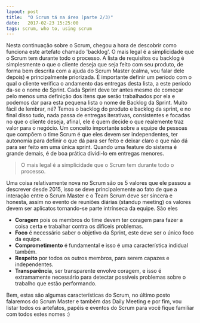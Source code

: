```yaml
---
layout: post
title:  "O Scrum tá na área (parte 2/3)"
date:   2017-02-23 15:25:00
tags: scrum, who to, using scrum
---
```

Nesta continuação sobre o Scrum, chegou a hora de descobrir como funciona este artefato chamado 'backlog'. O mais legal é a simplicidade que o Scrum tem durante todo o processo. A lista de requisitos ou backlog é simplesmente o que o cliente deseja que seja feito com seu produto, de forma bem descrita com a ajuda do Scrum Master (calma, vou falar dele depois) e principalmente priorizada.
É importante definir um período com o qual o cliente verifica o andamento das entregas desta lista, a este período da-se o nome de Sprint. Cada Sprint deve ter antes mesmo de começar pelo menos uma definição dos itens que serão trabalhados por ela e podemos dar para esta pequena lista o nome de Backlog da Sprint. Muito fácil de lembrar, né? Temos o backlog do produto e backlog da sprint, e no final disso tudo, nada passa de entregas iterativas, consistentes e focadas no que o cliente deseja, afinal, ele é quem decide o que realemente traz valor para o negócio. Um conceito importante sobre a equipe de pessoas que compõem o time Scrum é que eles devem ser independentes, ter autonomia para definir o que dá para ser feito e deixar claro o que não dá para ser feito em uma única sprint. Quando uma feature do sistema é grande demais, é de boa prática dividi-lo em entregas menores.
>O mais legal é a simplicidade que o Scrum tem durante todo o processo.

Uma coisa relativamente nova no Scrum são os 5 valores que ele passou a descrever desde 2015, isso se deve principalemente ao fato de que a interação entre o Scrum Master e o Team Scrum deve ser sincera e honesta, assim no evento de reuniões diárias (standup meeting) os valores devem ser aplicatos tornando-se parte intrínseca da equipe. 
São eles 
* **Coragem** pois os membros do time devem ter coragem para fazer a coisa certa e trabalhar contra os difíceis problemas.
* **Foco** é necessário saber o objetivo da Sprint, este deve ser o único foco da equipe. 
* **Comprometimento** é fundamental e isso é uma característica indidual também.
* **Respeito** por todos os outros membros, para serem capazes e independentes.
* **Transparência**, ser transparente envolve coragem, e isso é extramamente necessário para detectar possíveis problemas sobre o trabalho que estão performando.

Bem, estas são algumas características do Scrum, no último posto falaremos do Scrum Master e também das Daily Meeting e por fim, vou listar todos os artefatos, papéis e eventos do Scrum para você fique familiar com todos estes nomes :)
